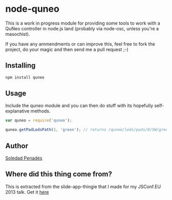 # node-quneo

This is a work in progress module for providing some tools to work with a QuNeo controller in node.js land (probably via node-osc, unless you're a masochist).

If you have any ammendments or can improve this, feel free to fork the project, do your magic and then send me a pull request ;-)

## Installing

````bash
npm install quneo
````

## Usage

Include the quneo module and you can then do stuff with its hopefully self-explanative methods.

````javascript
var quneo = require('quneo');

quneo.getPadLedsPath(1, 'green'); // returns /quneo/leds/pads/0/SW/green/

````

## Author

[Soledad Penadés](http://soledadpenades.com)

## Where did this thing come from?

This is extracted from the slide-app-thingie that I made for my JSConf.EU 2013 talk. Get it [here](https://github.com/sole/4x4JS)
